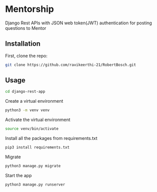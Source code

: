 # Mentorship

Django Rest APIs with JSON web token(JWT) authentication for posting questions to Mentor

## Installation

First, clone the repo:
```bash
git clone https://github.com/ravikeerthi-21/RobertBosch.git
```

## Usage

```bash
cd django-rest-app
```

Create a virtual environment

```bash
python3 -m venv venv
```

Activate the virtual environment

```bash
source venv/bin/activate
```
Install all the packages from requirements.txt

```bash
pip3 install requirements.txt
```

Migrate

```bash
python3 manage.py migrate
```

Start the app
```bash
python3 manage.py runserver
```

